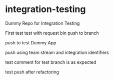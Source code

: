 # integration-testing
Dummy Repo for Integration Testing

First test
test with request bin
push to branch

push to test Dummy App 

push using team stream and integration identifiers

test comment for test branch is as expected

test push after refactoring